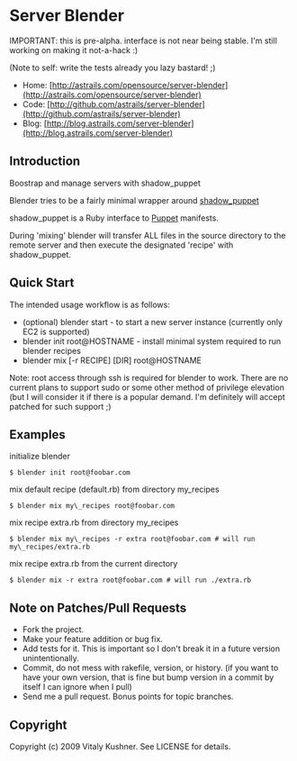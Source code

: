 # Server Blender

IMPORTANT: this is pre-alpha. interface is not near being stable.  I'm still
working on making it not-a-hack :)

(Note to self: write the tests already you lazy bastard! ;)

* Home: [http://astrails.com/opensource/server-blender](http://astrails.com/opensource/server-blender)
* Code: [http://github.com/astrails/server-blender](http://github.com/astrails/server-blender)
* Blog: [http://blog.astrails.com/server-blender](http://blog.astrails.com/server-blender)

## Introduction

Boostrap and manage servers with shadow\_puppet

Blender tries to be a fairly minimal wrapper around [shadow\_puppet](http://github.com/railsmachine/shadow\_puppet)

shadow\_puppet is a Ruby interface to [Puppet](http://reductivelabs.com/products/puppet/) manifests.

During 'mixing' blender will transfer ALL files in the source directory to the
remote server and then execute the designated 'recipe' with shadow\_puppet.

## Quick Start

The intended usage workflow is as follows:

* (optional) blender start - to start a new server instance (currently only EC2 is supported)
* blender init root@HOSTNAME - install minimal system required to run blender recipes
* blender mix [-r RECIPE] [DIR] root@HOSTNAME

Note: root access through ssh is required for blender to work. There are no
current plans to support sudo or some other method of privilege elevation (but I will consider it if there is a popular demand. I'm definitely will accept patched for such support ;)

## Examples

initialize blender

    $ blender init root@foobar.com

mix default recipe (default.rb) from directory my\_recipes

    $ blender mix my\_recipes root@foobar.com

mix recipe extra.rb from directory my\_recipes

    $ blender mix my\_recipes -r extra root@foobar.com # will run my\_recipes/extra.rb

mix recipe extra.rb from the current directory

    $ blender mix -r extra root@foobar.com # will run ./extra.rb


## Note on Patches/Pull Requests

* Fork the project.
* Make your feature addition or bug fix.
* Add tests for it. This is important so I don't break it in a
  future version unintentionally.
* Commit, do not mess with rakefile, version, or history.
  (if you want to have your own version, that is fine but bump version in a commit by itself I can ignore when I pull)
* Send me a pull request. Bonus points for topic branches.

## Copyright

Copyright (c) 2009 Vitaly Kushner. See LICENSE for details.

